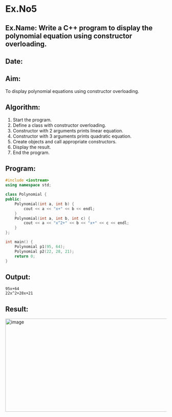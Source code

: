 # Ex.No5
## Ex.Name: Write a C++ program to display the polynomial equation using constructor overloading.
## Date:

## Aim:
To display polynomial equations using constructor overloading.

## Algorithm:
1. Start the program.  
2. Define a class with constructor overloading.  
3. Constructor with 2 arguments prints linear equation.  
4. Constructor with 3 arguments prints quadratic equation.  
5. Create objects and call appropriate constructors.  
6. Display the result.  
7. End the program.  

## Program:
```cpp
#include <iostream>
using namespace std;

class Polynomial {
public:
    Polynomial(int a, int b) {
        cout << a << "x+" << b << endl;
    }
    Polynomial(int a, int b, int c) {
        cout << a << "x^2+" << b << "x+" << c << endl;
    }
};

int main() {
    Polynomial p1(95, 64);
    Polynomial p2(22, 28, 21);
    return 0;
}
```

## Output:
```
95x+64
22x^2+28x+21
```


## Result:
<img width="1175" height="290" alt="image" src="https://github.com/user-attachments/assets/a457bc5e-1de3-4347-a75a-857e234ad31d" />

